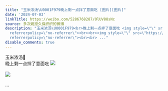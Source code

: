 ```yaml
---
title: "玉米浓汤\U0001F979晚上剩一点拌了意面吃 [图片][图片]"
date: '2024-07-03'
linkTitle: https://weibo.com/5286768287/OlUV88sNc
source: 多次婉拒久保织织的微博
description: "玉米浓汤\U0001F979<br>晚上剩一点拌了意面吃 <img style=\"\" src=\"https://tvax4.sinaimg.cn/large/005LMJWfgy1hrbehz5996j30u00u0jxm.jpg\"
  referrerpolicy=\"no-referrer\"><br><br><img style=\"\" src=\"https://tvax3.sinaimg.cn/large/005LMJWfgy1hrbehzk2tdj30u00u0q96.jpg\"
  referrerpolicy=\"no-referrer\"><br><br> ..."
disable_comments: true
---
```

玉米浓汤🥹<br>晚上剩一点拌了意面吃 <img style="" src="https://tvax4.sinaimg.cn/large/005LMJWfgy1hrbehz5996j30u00u0jxm.jpg" referrerpolicy="no-referrer"><br><br><img style="" src="https://tvax3.sinaimg.cn/large/005LMJWfgy1hrbehzk2tdj30u00u0q96.jpg" referrerpolicy="no-referrer"><br><br> ...